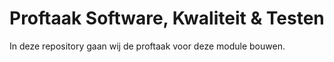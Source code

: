 # Proftaak Software, Kwaliteit & Testen
In deze repository gaan wij de proftaak voor deze module bouwen.
